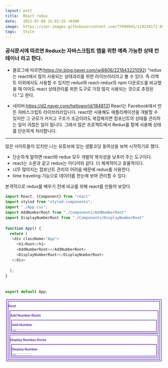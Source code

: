 ```yaml
---
layout: post
title:  React redux
date:   2021-07-08 15:01:35 +0300
image:  https://user-images.githubusercontent.com/77090941/119234172-69717180-bb67-11eb-8acc-f687aa97de80.jpg
tags:   Style
---
```

### 공식문서에 따르면 Redux는 자바스크립트 앱을 위한 예측 가능한 상태 컨테이너 라고 한다.
* 블로그에 따르면(https://m.blog.naver.com/wj8606/221843221092) 
"redux는 react에서 많이 사용되는 상태과리를 위한 라이브러리라고 볼 수 있다. 즉 리액트 이외에서도 사용할 수 있지만 redux와 react-redux의 npm 다운로드를 비교했을 때 아마도 react 상태관리를 위한 도구로 가장 많이 사용되는 것으로 추정된다."고 한다. 

- 네이버:https://d2.naver.com/helloworld/1848131
React는 Facebook에서 만든 자바스크립트 라이브러리입니다. react만 사용해도 애플리케이션을 개발할 수 있지만 그 규모가 커지고 구조가 조금이라도 복잡해지면 컴포넌트의 상태를 관리하는 일이 귀찮은 일이 됩니다. 그래서 많은 프로젝트에서 Redux를 함께 사용해 상태를 단순하게 처리합니다. 
---
많은 사이트들이 있지만 나는 유튜브에 있는 생활코딩 동여상을 보며 시작하기로 했다.
- 단순하게 말하면 react와 redux 모두 개발의 복자성을 낮추어 주는 도구이다. 
- react는 소문과 같고 redux는 미디어와 같다. 더 체계적이고 효율적이다. 
- 너무 많아지는 컴포넌트 관리의 어려움 때문에 redux를 사용한다. 
- time traveling 기능으로 데이터를 한눈에 보며 관리할 수 있다. 

본격적으로 redux를 배우기 전에 비교를 위해 react를 만들어 보았다.
```js
import React, {Component} from "react"
import styled from "styled-components";
import "./App.css";
import AddNumberRoot from "./Components/AddNumberRoot"
import DisplayNumberRoot from "./Components/DisplayNumberRoot"

function App() {
  return (
   <div className="App">
     <h1>Root</h1>
     <AddNumberRoot></AddNumberRoot>
     <DisplayNumberRoot></DisplayNumberRoot>
   </div>
    
  );
}


export default App;

```
![image](./images/react-redux-ex.png)